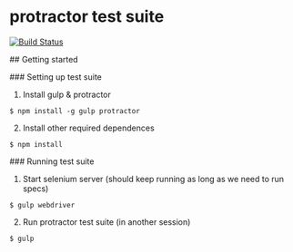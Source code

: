 # protractor test suite

[![Build Status](https://travis-ci.org/macool/protractor-tests.svg?branch=master)](https://travis-ci.org/macool/protractor-tests)

## Getting started

### Setting up test suite

1. Install gulp & protractor
  ```
$ npm install -g gulp protractor
  ```

2. Install other required dependences
  ```
$ npm install
  ```

### Running test suite

1. Start selenium server (should keep running as long as we need to run specs)
  ```
$ gulp webdriver
  ```

2. Run protractor test suite (in another session)
  ```
$ gulp
  ```

